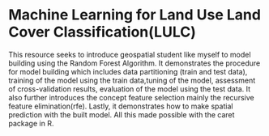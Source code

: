 # Machine Learning for Land Use Land Cover Classification(LULC)
This resource seeks to introduce geospatial student like myself to model building using the Random Forest Algorithm. 
It demonstrates the procedure for model building which includes data partitioning (train and test data), training of the model using the train data,tuning of the model, assessment of cross-validation results, evaluation of the model using the test data.
It also further introduces the concept feature selection mainly the recursive feature elimination(rfe).
Lastly, it demonstrates how to make spatial prediction with the built model.
All this made possible with the caret package in R.